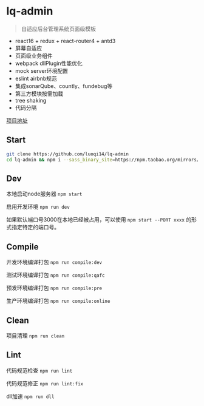 # lq-admin
> 自适应后台管理系统页面级模板

- react16 + redux + react-router4 + antd3
- 屏幕自适应
- 页面级业务组件
- webpack dllPlugin性能优化
- mock server环境配置
- eslint airbnb规范
- 集成sonarQube、countly、fundebug等
- 第三方模块按需加载
- tree shaking
- 代码分隔


[项目地址](https://github.com/luoqi14/lq-admin)

## Start
  ```bash
  git clone https://github.com/luoqi14/lq-admin
  cd lq-admin && npm i --sass_binary_site=https://npm.taobao.org/mirrors/node-sass
  ```

## Dev
  本地启动node服务器 ```npm start```

  启用开发环境 ```npm run dev```


  如果默认端口号3000在本地已经被占用，可以使用 ```npm start --PORT xxxx``` 的形式指定特定的端口号。

## Compile
开发环境编译打包
  ```npm run compile:dev```

测试环境编译打包
  ```npm run compile:qafc```

预发环境编译打包
  ```npm run compile:pre```

生产环境编译打包
  ```npm run compile:online```

## Clean
项目清理
  ```npm run clean```

## Lint
代码规范检查
  ```npm run lint```

代码规范修正
  ```npm run lint:fix```

dll加速
  ```npm run dll```


